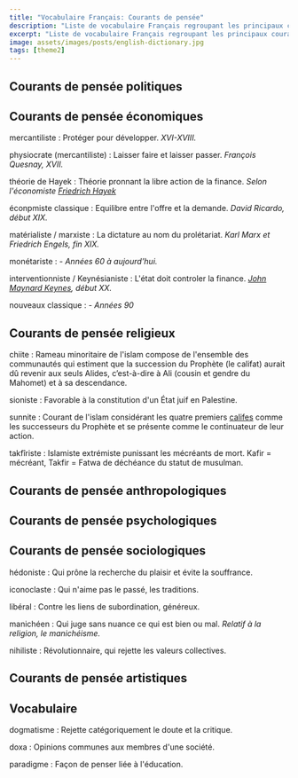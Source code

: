 ```yaml
---
title: "Vocabulaire Français: Courants de pensée"
description: "Liste de vocabulaire Français regroupant les principaux courants de pensée."
excerpt: "Liste de vocabulaire Français regroupant les principaux courants de pensée."
image: assets/images/posts/english-dictionary.jpg
tags: [theme2]
---
```

## Courants de pensée politiques

## Courants de pensée économiques

mercantiliste
: Protéger pour développer.
*XVI-XVIII.*

physiocrate (mercantiliste)
: Laisser faire et laisser passer.
*François Quesnay, XVII.*

théorie de Hayek
: Théorie pronnant la libre action de la finance.
*Selon l'économiste [Friedrich Hayek](https://fr.wikipedia.org/wiki/Friedrich_Hayek)*

éconpmiste classique
: Equilibre entre l'offre et la demande.
*David Ricardo, début XIX.*

matérialiste / marxiste
: La dictature au nom du prolétariat.
*Karl Marx et Friedrich Engels, fin XIX.*

monétariste
: -
*Années 60 à aujourd’hui.*

interventionniste / Keynésianiste
: L'état doit controler la finance.
*[John Maynard Keynes](https://fr.wikipedia.org/wiki/John_Maynard_Keynes), début XX.*

nouveaux classique
: -
*Années 90*


## Courants de pensée religieux

chiite
: Rameau minoritaire de l'islam compose de l'ensemble des communautés qui estiment que la succession du Prophète (le califat) aurait dû revenir aux seuls Alides, c’est-à-dire à Ali (cousin et gendre du Mahomet) et à sa descendance.

sioniste
: Favorable à la constitution d'un État juif en Palestine.

sunnite
: Courant de l'islam considérant les quatre premiers <a href="http://www.larousse.fr/dictionnaires/francais/calife/12347">califes</a> comme les successeurs du Prophète et se présente comme le continuateur de leur action.

takfîriste
: Islamiste extrémiste punissant les mécréants de mort. Kafir = mécréant, Takfir = Fatwa de déchéance du statut de musulman.


## Courants de pensée anthropologiques


## Courants de pensée psychologiques


## Courants de pensée sociologiques

hédoniste
: Qui prône la recherche du plaisir et évite la souffrance.

iconoclaste
: Qui n'aime pas le passé, les traditions.

libéral
: Contre les liens de subordination, généreux.

manichéen
: Qui juge sans nuance ce qui est bien ou mal.
*Relatif à la religion, le manichéisme.*

nihiliste
: Révolutionnaire, qui rejette les valeurs collectives.


## Courants de pensée artistiques


## Vocabulaire

dogmatisme
: Rejette catégoriquement le doute et la critique.

doxa
: Opinions communes aux membres d'une société.

paradigme
: Façon de penser liée à l'éducation.
